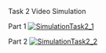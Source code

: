 Task 2 Video Simulation

Part 1
[![SimulationTask2_1](https://youtu.be/yjPwzZ-sGtk?si=pEzb3K76Fn7UQ0sZ)](https://youtu.be/yjPwzZ-sGtk?si=pEzb3K76Fn7UQ0sZ)

Part 2
[![SimulationTask2_2](https://youtu.be/y-zfHFrjWaQ?si=sIZtcIKFOMFfwHx2)](https://youtu.be/y-zfHFrjWaQ?si=sIZtcIKFOMFfwHx2)
